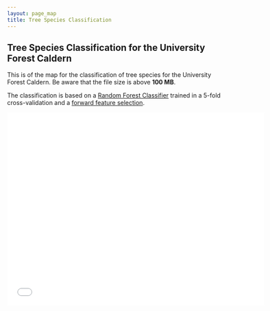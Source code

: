 ```yaml
---
layout: page_map
title: Tree Species Classification
---
```



Tree Species Classification for the University Forest Caldern
-------------------------------------------------------------

This is of the map for the classification of tree species for the University Forest Caldern. Be aware that the file size is above **100 MB**.

The classification is based on a [Random Forest
Classifier](https://github.com/goergen95/mof_caldern/blob/master/src/010_rf_classification.R)
trained in a 5-fold cross-validation and a [forward feature
selection](rf.html).


<div class="map-container">
    <iframe class="map-iframe" src="../assets/maps/mapobjects/classification.html" width="600" height="450" frameborder="0"
    ></iframe>
</div>


